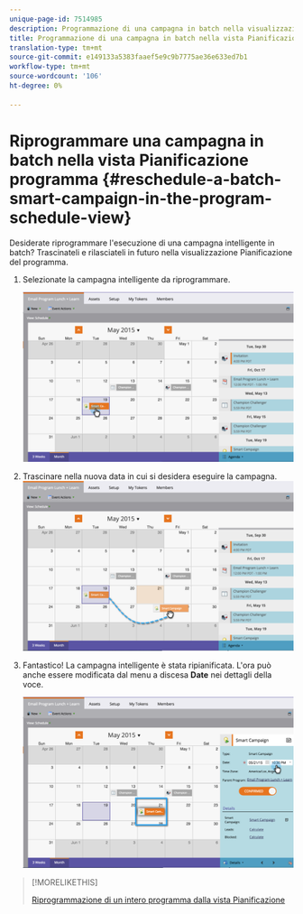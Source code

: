 ```yaml
---
unique-page-id: 7514985
description: Programmazione di una campagna in batch nella visualizzazione Pianificazione programma - Documenti Marketo - Documentazione prodotto
title: Programmazione di una campagna in batch nella vista Pianificazione programma
translation-type: tm+mt
source-git-commit: e149133a5383faaef5e9c9b7775ae36e633ed7b1
workflow-type: tm+mt
source-wordcount: '106'
ht-degree: 0%

---
```



# Riprogrammare una campagna in batch nella vista Pianificazione programma {#reschedule-a-batch-smart-campaign-in-the-program-schedule-view}

Desiderate riprogrammare l&#39;esecuzione di una campagna intelligente in batch? Trascinateli e rilasciateli in futuro nella visualizzazione Pianificazione del programma.

1. Selezionate la campagna intelligente da riprogrammare.

   ![](assets/image2015-5-19-12-3a8-3a28.png)

1. Trascinare nella nuova data in cui si desidera eseguire la campagna. ![](assets/image2015-5-19-12-3a12-3a1.png)

1. Fantastico! La campagna intelligente è stata ripianificata. L&#39;ora può anche essere modificata dal menu a discesa **Date** nei dettagli della voce.

   ![](assets/image2015-5-19-12-3a15-3a38.png)

>[!MORELIKETHIS]
>
>[Riprogrammazione di un intero programma dalla vista Pianificazione](rescheduling-an-entire-program-from-the-schedule-view.md)

